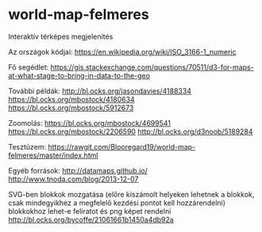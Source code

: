 # world-map-felmeres

Interaktív térképes megjelenítés

Az országok kódjai:
https://en.wikipedia.org/wiki/ISO_3166-1_numeric

Fő segédlet:
https://gis.stackexchange.com/questions/70511/d3-for-maps-at-what-stage-to-bring-in-data-to-the-geo

További példák:
http://bl.ocks.org/jasondavies/4188334
https://bl.ocks.org/mbostock/4180634
https://bl.ocks.org/mbostock/5912673

Zoomolás:
https://bl.ocks.org/mbostock/4699541
https://bl.ocks.org/mbostock/2206590
http://bl.ocks.org/d3noob/5189284

Tesztüzem:
https://rawgit.com/Blooregard19/world-map-felmeres/master/index.html

Egyéb források:
http://datamaps.github.io/
http://www.tnoda.com/blog/2013-12-07

SVG-ben blokkok mozgatása (előre kiszámolt helyeken lehetnek a blokkok, csak mindegyikhez a megfelelő kezdési pontot kell hozzárendelni)
blokkokhoz lehet-e feliratot és png képet rendelni
http://bl.ocks.org/bycoffe/21061661b1450a4db92a
